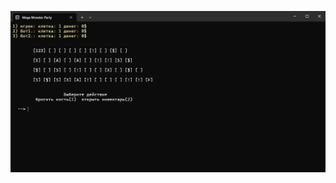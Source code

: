 ![](https://github.com/SatoriSh/Mega-Monsters-Party/blob/main/Properties/WindowsTerminal_cahGeF4Eet.png)
